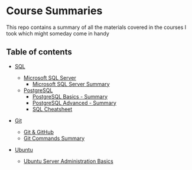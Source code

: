 # Course Summaries
This repo contains a summary of all the materials covered in the courses I took which might someday come in handy


## Table of contents

- [SQL](SQL/)
    - [Microsoft SQL Server](SQL/Microsoft%20SQL%20Server/)
        - [Microsoft SQL Server Summary](SQL/Microsoft%20SQL%20Server/microsoft-sql-server-summary.md)
    - [PostgreSQL](SQL/PostgreSQL/)
        - [PostgreSQL Basics - Summary](SQL/PostgreSQL/postgresql-basics-summary.md)
        - [PostgreSQL Advanced - Summary](SQL/PostgreSQL/postgresql-advanced-summary.md)
        <!-- - [postgres-cheatsheet.md](SQL/PostgreSQL/postgres-cheatsheet.md) -->
        - [SQL Cheatsheet](SQL/PostgreSQL/sql-cheatsheet.md)
    <!-- - [SQL_Optimization.pdf](SQL/SQL_Optimization.pdf)
    - [SQL_Basics_and_Advanced.pdf](SQL/SQL_Basics_and_Advanced.pdf) -->

- [Git](Git/)
  - [Git \& GitHub](Git/git-and-github.md)
  - [Git Commands Summary](Git/git-summary.md)

- [Ubuntu](Ubuntu/)
  - [Ubuntu Server Administration Basics](Ubuntu/ubuntu-server-administration-basics.md)